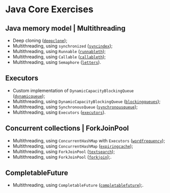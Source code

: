 # Java Core Exercises

## **Java memory model | Multithreading**

* Deep cloning ([`deepclone`](src/main/java/com/tasks/completed/deepclone));
* Multithreading, using `synchronized` ([`syncindex`](src/main/java/com/tasks/completed/averagemarks/syncindex));
* Multithreading, using `Runnable` ([`runnableth`](src/main/java/com/tasks/completed/averagemarks/runnableth));
* Multithreading, using `Callable` ([`callableth`](src/main/java/com/tasks/completed/averagemarks/callableth));
* Multithreading, using `Semaphore` ([`letters`](src/main/java/com/tasks/completed/letters)).

## **Executors**

* Custom implementation of `DynamicCapacityBlockingQueue` ([`dynamicqueue`](src/main/java/com/tasks/completed/dynamicqueue));
* Multithreading, using `DynamicCapacityBlockingQueue` ([`blockingqueues`](src/main/java/com/tasks/completed/averagemarks/blockingqueues));
* Multithreading, using `SynchronousQueue` ([`synchronousqueue`](src/main/java/com/tasks/completed/synchronousqueue));
* Multithreading, using `Executors` ([`executors`](src/main/java/com/tasks/completed/executors)).

## **Concurrent collections | ForkJoinPool**

* Multithreading, using `ConcurrentHashMap` with `Executors` ([`wordfrequency`](src/main/java/com/tasks/completed/wordfrequency));
* Multithreading, using `ConcurrentHashMap` ([`expiringcache`](src/main/java/com/tasks/completed/expiringcache));
* Multithreading, using `ForkJoinPool` ([`textsearch`](src/main/java/com/tasks/completed/textsearch));
* Multithreading, using `ForkJoinPool` ([`forkjoin`](src/main/java/com/tasks/completed/averagemarks/forkjoin));.

## **CompletableFuture**

* Multithreading, using `CompletableFuture` ([`completablefuture`](src/main/java/com/tasks/current/completablefuture));.